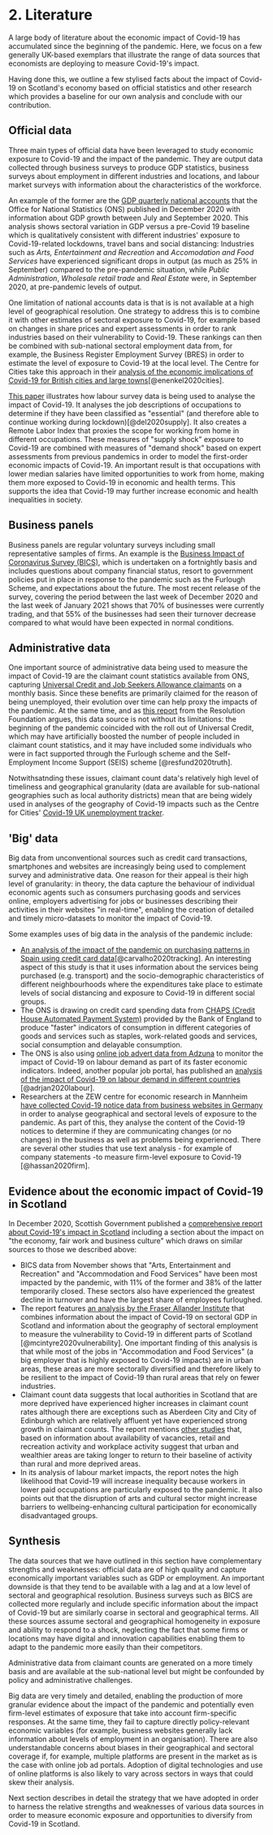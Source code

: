 # 2. Literature

A large body of literature about the economic impact of Covid-19 has accumulated since the beginning of the pandemic. Here, we focus on a few generally UK-based exemplars that illustrate the range of data sources that economists are deploying to measure Covid-19's impact.

Having done this, we outline a few stylised facts about the impact of Covid-19 on Scotland's economy based on official statistics and other research which provides a baseline for our own analysis and conclude with our contribution.

## Official data

Three main types of official data have been leveraged to study economic exposure to Covid-19 and the impact of the pandemic. They are output data collected through business surveys to produce GDP statistics, business surveys about employment in different industries and locations, and labour market surveys with information about the characteristics of the workforce. 

An example of the former are the [GDP quarterly national accounts](https://www.ons.gov.uk/economy/grossdomesticproductgdp/bulletins/quarterlynationalaccounts/julytoseptember2020#quality-and-methodology) that the Office for National Statistics (ONS) published in December 2020 with information about GDP growth between July and September 2020. This analysis shows sectoral variation in GDP versus a pre-Covid 19 baseline which is qualitatively consistent with different industries' exposure to Covid-19-related lockdowns, travel bans and social distancing: Industries such as *Arts, Entertainment and Recreation* and *Accomodation and Food Services* have experienced significant drops in output (as much as 25% in September) compared to the pre-pandemic situation, while *Public Administration*, *Wholesale retail trade* and *Real Estate* were, in September 2020, at pre-pandemic levels of output.

One limitation of national accounts data is that is is not available at a high level of geographical resolution. One strategy to address this is to combine it with other estimates of sectoral exposure to Covid-19, for example based on changes in share prices and expert assessments in order to rank industries based on their vulnerability to Covid-19. These rankings can then be combined with sub-national sectoral employment data from, for example, the Business Register Employment Survey (BRES) in order to estimate the level of exposure to Covid-19 at the local level. The Centre for Cities take this approach in their [analysis of the economic implications of Covid-19 for British cities and large towns](https://www.centreforcities.org/blog/what-does-the-covid-19-crisis-mean-for-the-economies-of-british-cities-and-large-towns/)[@enenkel2020cities]. 

[This paper](https://www.oxfordmartin.ox.ac.uk/publications/supply-and-demand-shocks-in-the-covid-19-pandemic-an-industry-and-occupation-perspective/) illustrates how labour survey data is being used to analyse the impact of Covid-19. It analyses the job descriptions of  occupations to determine if they have been classified as "essential" (and therefore able to continue working during lockdown)[@del2020supply]. It also creates a Remote Labor Index that proxies the scope for working from home in different occupations. These measures of "supply shock" exposure to Covid-19 are combined with measures of "demand shock" based on expert assessments from previous pandemics in order to model the first-order economic impacts of Covid-19. An important result is that occupations with lower median salaries have limited opportunities to work from home, making them more exposed to Covid-19 in economic and health terms. This supports the idea that Covid-19 may further increase economic and health inequalities in society.


## Business panels

Business panels are regular voluntary surveys including small representative samples of firms. An example is the [Business Impact of Coronavirus Survey (BICS)](https://www.ons.gov.uk/economy/economicoutputandproductivity/output/datasets/businessinsightsandimpactontheukeconomy), which is undertaken on a fortnightly basis and includes questions about company financial status, resort to government policies put in place in response to the pandemic such as the Furlough Scheme, and expectations about the future. The most recent release of the survey, covering the period between the last week of December 2020 and the last week of January 2021 shows that 70% of businesses were currently trading, and that 55% of the businesses had seen their turnover decrease compared to what would have been expected in normal conditions. 

## Administrative data

One important source of administrative data being used to measure the impact of Covid-19 are the claimant count statistics available from ONS, capturing [Universal Credit and Job Seekers Allowance claimants](https://www.nomisweb.co.uk/sources/cc) on a monthly basis. Since these benefits are primarily claimed for the reason of being unemployed, their evolution over time can help proxy the impacts of the pandemic. At the same time, and as [this report](https://www.resolutionfoundation.org/app/uploads/2020/07/The-truth-will-out.pdf) from the Resolution Foundation argues, this data source is not without its limitations: the beginning of the pandemic coincided with the roll out of Universal Credit, which may have artificially boosted the number of people included in claimant count statistics, and it may have included some individuals who were in fact supported through the Furlough scheme and the Self-Employment Income Support (SEIS) scheme [@resfund2020truth]. 

Notwithsatnding these issues, claimant count data's relatively high level of timeliness and geographical granularity (data are available for sub-national geographies such as local authority districts) mean that are being widely used in analyses of the geography of Covid-19 impacts such as the Centre for Cities' [Covid-19 UK unemployment tracker](https://www.centreforcities.org/data/uk-unemployment-tracker/).

## 'Big' data

Big data from unconventional sources such as credit card transactions, smartphones and websites are increasingly being used to complement survey and administrative data. One reason for their appeal is their high level of granularity: in theory, the data capture the behaviour of individual economic agents such as consumers purchasing goods and services online, employers advertising for jobs or businesses describing their activities in their websites "in real-time", enabling the creation of detailed and timely micro-datasets to monitor the impact of Covid-19. 

Some examples uses of big data in the analysis of the pandemic include:

* [An analysis of the impact of the pandemic on purchasing patterns in Spain using credit card data](https://papers.ssrn.com/sol3/papers.cfm?abstract_id=3594273)[@carvalho2020tracking]. An interesting aspect of this study is that it uses information about the services being purchased (e.g. transport) and the socio-demographic characteristics of different neighbourhoods where the expenditures take place to estimate levels of social distancing and exposure to Covid-19 in different social groups. 
* The ONS is drawing on credit card spending data from [CHAPS (Credit House Automated Payment System)](https://www.bankofengland.co.uk/payment-and-settlement/chaps-faster-indicator) provided by the Bank of England to produce "faster" indicators of consumption in different categories of goods and services such as staples, work-related goods and services, social consumption and delayable consumption.  
* The ONS is also using [online job advert data from Adzuna](https://www.ons.gov.uk/peoplepopulationandcommunity/healthandsocialcare/conditionsanddiseases/methodologies/usingadzunadatatoderiveanindicatorofweeklyvacanciesexperimentalstatistics) to monitor the impact of Covid-19 on labour demand as part of its faster economic indicators. Indeed, another popular job portal, has published an [analysis of the impact of Covid-19 on labour demand in different countries](https://www.centralbank.ie/docs/default-source/publications/economic-letters/vol-2020-no-3-covid-19-and-the-global-labour-market-impact-on-job-postings-(adrjan-and-lydon).pdf) [@adrjan2020labour]. 
* Researchers at the ZEW centre for economic research in Mannheim [have collected Covid-19 notice data from business websites in Germany](http://ftp.zew.de/pub/zew-docs/ZEWKurzexpertisen/EN/ZEW_Shortexpertise2005.pdf) in order to analyse geographical and sectoral levels of exposure to the pandemic. As part of this, they analyse the content of the Covid-19 notices to determine if they are communicating changes (or no changes) in the business as well as problems being experienced. There are several other studies that use text analysis - for example of company statements -to measure firm-level exposure to Covid-19 [@hassan2020firm].


## Evidence about the economic impact of Covid-19 in Scotland

In December 2020, Scottish Government published a [comprehensive report about Covid-19's impact in Scotland](https://nationalperformance.gov.scot/sites/default/files/documents/NPF_Impact_of_COVID-19_December_2020.pdf) including a section about the impact on "the economy, fair work and business culture" which draws on similar sources to those we described above:

* BICS data from November shows that "Arts, Entertainment and Recreation" and "Accommodation and Food Services" have been most impacted by the pandemic, with 11% of the former and 38% of the latter temporarily closed. These sectors also have experienced the greatest decline in turnover and have the largest share of employees furloughed.
* The report features [an analysis by the Fraser Allander Institute](https://fraserofallander.org/mapping-local-job-vulnerability/) that combines information about the impact of Covid-19 on sectoral GDP in Scotland and information about the geography of sectoral employment to measure the vulnerability to Covid-19 in different parts of Scotland [@mcintyre2020vulnerability]. One important finding of this analysis is that while most of the jobs in "Accommodation and Food Services" (a big employer that is highly exposed to Covid-19 impacts) are in urban areas, these areas are more sectorally diversified and therefore likely to be resilient to the impact of Covid-19 than rural areas that rely on fewer industries.
* Claimant count data suggests that local authorities in Scotland that are more deprived have experienced higher increases in claimant count rates although there are exceptions such as Aberdeen City and City of Edinburgh which are relatively affluent yet have experienced strong growth in claimant counts. The report mentions [other studies](https://fraserofallander.org/latest-data-on-the-scottish-economy-update-9th-october-2020/) that, based on information about availability of vacancies, retail and recreation activity and workplace activity suggest that urban and wealthier areas are taking longer to return to their baseline of activity than rural and more deprived areas.
* In its analysis of labour market impacts, the report notes the high likelihood that Covid-19 will increase inequality because workers in lower paid occupations are particularly exposed to the pandemic. It also points out that the disruption of arts and cultural sector might increase barriers to wellbeing-enhancing cultural participation for economically disadvantaged groups.

## Synthesis

The data sources that we have outlined in this section have complementary strengths and weaknesses: official data are of high quality and capture economically important variables such as GDP or employment. An important downside is that they tend to be available with a lag and at a low level of sectoral and geographical resolution. Business surveys such as BICS are collected more regularly and include specific information about the impact of Covid-19 but are similarly coarse in sectoral and geographical terms. All these sources assume sectoral and geographical homogeneity in exposure and ability to respond to a shock, neglecting the fact that some firms or locations may have digital and innovation capabilities enabling them to adapt to the pandemic more easily than their competitors.

Administrative data from claimant counts are generated on a more timely basis and are available at the sub-national level but might be confounded by policy and administrative challenges. 

Big data are very timely and detailed, enabling the production of more granular evidence about the impact of the pandemic and potentially even firm-level estimates of exposure that take into account firm-specific responses. At the same time, they fail to capture directly policy-relevant economic variables (for example, business websites generally lack information about levels of employment in an organisation). There are also understandable concerns about biases in their geographical and sectoral coverage if, for example, multiple platforms are present in the market as is the case with online job ad portals. Adoption of digital technologies and use of online platforms is also likely to vary across sectors in ways that could skew their analysis. 

Next section describes in detail the strategy that we have adopted in order to harness the relative strengths and weaknesses of various data sources in order to measure economic exposure and opportunities to diversify from Covid-19 in Scotland.
